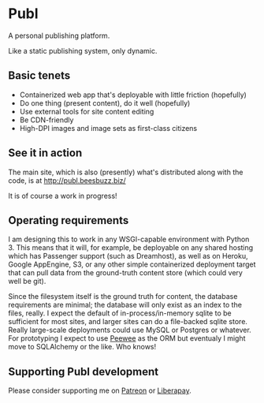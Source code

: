 # Publ

A personal publishing platform.

Like a static publishing system, only dynamic.

## Basic tenets

* Containerized web app that's deployable with little friction (hopefully)
* Do one thing (present content), do it well (hopefully)
* Use external tools for site content editing
* Be CDN-friendly
* High-DPI images and image sets as first-class citizens

## See it in action

The main site, which is also (presently) what's distributed along with the
code, is at http://publ.beesbuzz.biz/

It is of course a work in progress!

## Operating requirements

I am designing this to work in any WSGI-capable environment with Python 3. This
means that it will, for example, be deployable on any shared hosting which
has Passenger support (such as Dreamhost), as well as on Heroku, Google AppEngine,
S3, or any other simple containerized deployment target that can pull data from
the ground-truth content store (which could very well be git).

Since the filesystem itself is the ground truth for content, the database
requirements are minimal; the database will only exist as an index to the
files, really. I expect the default of in-process/in-memory sqlite
to be sufficient for most sites, and larger sites can do a file-backed sqlite
store. Really large-scale deployments could use MySQL or Postgres or whatever.
For prototyping I expect to use [Peewee](https://peewee.readthedocs.io/en/latest/)
as the ORM but eventualy I might move to SQLAlchemy or the like. Who knows!

## Supporting Publ development

Please consider supporting me on [Patreon](http://patreon.com/fluffy)
or [Liberapay](https://liberapay.com/fluffy).
